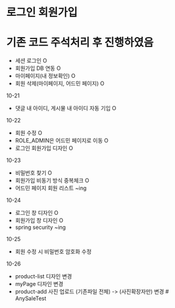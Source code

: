 # 로그인 회원가입
# 기존 코드 주석처리 후 진행하였음
- 세션 로그인 O
- 회원가입 DB 연동 O
- 마이페이지(내 정보확인) O
- 회원 삭제(마이페이지, 어드민 페이지) O

10-21
- 댓글 내 아이디, 게시물 내 아이디 자동 기입 O
  
10-22 
- 회원 수정 O
- ROLE_ADMIN은 어드민 페이지로 이동 O
- 로그인 회원가입 디자인 O
  
10-23
- 비밀번호 찾기 O
- 회원가입 비동기 방식 중복체크 O
- 어드민 페이지 회원 리스트 ~ing

10-24
- 로그인 창 디자인 O
- 회원가입 창 디자인 O
- spring security ~ing

10-25
- 회원 수정 시 비밀번호 암호화 수정

10-26
- product-list 디자인 변경
- myPage 디자인 변경
- product-add 사진 업로드 (기존파일 전체) -> (사진확장자만) 변경
#   A n y S a l e T e s t  
 